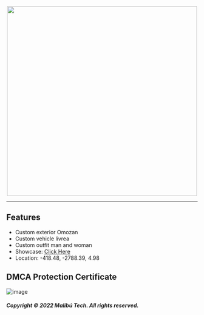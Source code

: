 <div id="header" align="center">
  <img src="https://dunb17ur4ymx4.cloudfront.net/wysiwyg/1041307/8d5b2484d4687233c69561f6c872833c2d610b57.png" width="500"/>
</div>

---

## Features

- Custom exterior Omozan
- Custom vehicle livrea
- Custom outfit man and woman
- Showcase: [Click Here](https://www.youtube.com/watch?v=9eY1PUkyL7U)
- Location: -418.48, -2788.39, 4.98 

## DMCA Protection Certificate
![image](https://cdn.discordapp.com/attachments/1045063739738705940/1045096537660862575/image.png)

##### Copyright © 2022 Malibú Tech. All rights reserved.
